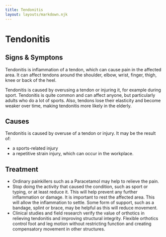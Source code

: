 ```yaml
---
title: Tendonitis
layout: layouts/markdown.njk
---
```


# Tendonitis

## Signs & Symptons

Tendonitis is inflammation of a tendon, which can cause pain in the affected area. It can affect tendons around the shoulder, elbow, wrist, finger, thigh, knee or back of the heel.

Tendonitis is caused by overusing a tendon or injuring it, for example during sport. Tendonitis is quite common and can affect anyone, but particularly adults who do a lot of sports. Also, tendons lose their elasticity and become weaker over time, making tendonitis more likely in the elderly.

## Causes

Tendonitis is caused by overuse of a tendon or injury. It may be the result of:

- a sports-related injury
- a repetitive strain injury, which can occur in the workplace.

## Treatment

- Ordinary painkillers such as a Paracetamol may help to relieve the pain.
- Stop doing the activity that caused the condition, such as sport or typing, or at least reduce it. This will help prevent any further inflammation or damage. It is important to rest the affected area. This will allow the inflammation to settle. Some form of support, such as a bandage, splint or brace, may be helpful as this will reduce movement.
- Clinical studies and field research verify the value of orthotics in relieving tendonitis and improving structural integrity. Flexible orthotics control foot and leg motion without restricting function and creating compensatory movement in other structures.
